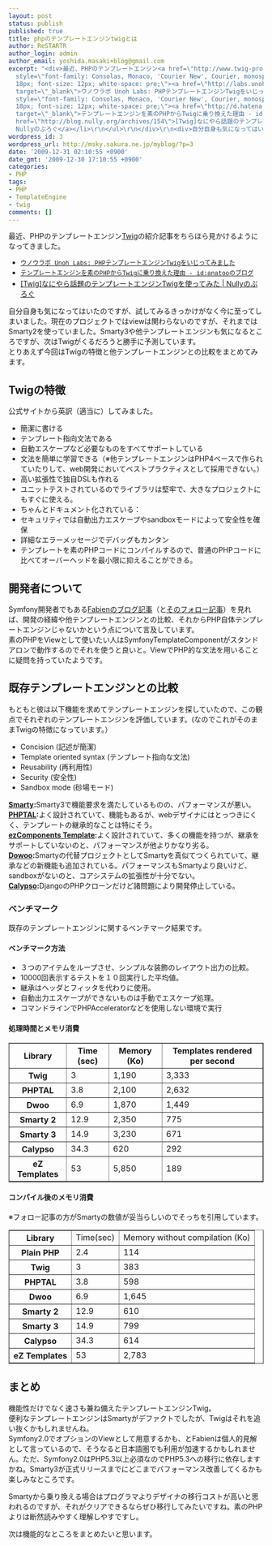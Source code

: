 ```yaml
---
layout: post
status: publish
published: true
title: phpのテンプレートエンジンtwigとは
author: ReSTARTR
author_login: admin
author_email: yoshida.masaki+blog@gmail.com
excerpt: "<div>最近、PHPのテンプレートエンジン<a href=\"http://www.twig-project.org/\" target=\"_blank\">Twig</a>の紹介記事をちらほら見かけるようになってきました。</div>\r\n<div>\r\n<ul>\r\n\t<li><span
  style=\"font-family: Consolas, Monaco, 'Courier New', Courier, monospace; line-height:
  18px; font-size: 12px; white-space: pre;\"><a href=\"http://labs.unoh.net/2009/12/phptwig.html\"
  target=\"_blank\">ウノウラボ Unoh Labs: PHPテンプレートエンジンTwigをいじってみました</a></span></li>\r\n\t<li><span
  style=\"font-family: Consolas, Monaco, 'Courier New', Courier, monospace; line-height:
  18px; font-size: 12px; white-space: pre;\"><a href=\"http://d.hatena.ne.jp/anatoo/20091225/1261749843\"
  target=\"_blank\">テンプレートエンジンを素のPHPからTwigに乗り換えた理由 - id:anatooのブログ</a></span></li>\r\n\t<li><a
  href=\"http://blog.nully.org/archives/154\">[Twig]なにやら話題のテンプレートエンジンTwigを使ってみた |
  Nullyのぶろぐ</a></li>\r\n</ul>\r\n</div>\r\n<div>自分自身も気になってはいたのですが、試してみるきっかけがなく今に至ってしまいました。現在のプロジェクトではviewは関わらないのですが、それまではSmarty2を使っていました。Smarty3や他テンプレートエンジンも気になるところですが、次はTwigがくるだろうと勝手に予測しています。</div>\r\n<div>とりあえず今回はTwigの特徴と他テンプレートエンジンとの比較をまとめてみます。</div>\r\n<div>"
wordpress_id: 3
wordpress_url: http://msky.sakura.ne.jp/myblog/?p=3
date: '2009-12-31 02:10:55 +0900'
date_gmt: '2009-12-30 17:10:55 +0900'
categories:
- PHP
tags:
- PHP
- TemplateEngine
- twig
comments: []
---
```

<div>最近、PHPのテンプレートエンジン<a href="http://www.twig-project.org/" target="_blank">Twig</a>の紹介記事をちらほら見かけるようになってきました。</div>
<div>
<ul>
<li><span style="font-family: Consolas, Monaco, 'Courier New', Courier, monospace; line-height: 18px; font-size: 12px; white-space: pre;"><a href="http://labs.unoh.net/2009/12/phptwig.html" target="_blank">ウノウラボ Unoh Labs: PHPテンプレートエンジンTwigをいじってみました</a></span></li>
<li><span style="font-family: Consolas, Monaco, 'Courier New', Courier, monospace; line-height: 18px; font-size: 12px; white-space: pre;"><a href="http://d.hatena.ne.jp/anatoo/20091225/1261749843" target="_blank">テンプレートエンジンを素のPHPからTwigに乗り換えた理由 - id:anatooのブログ</a></span></li>
<li><a href="http://blog.nully.org/archives/154">[Twig]なにやら話題のテンプレートエンジンTwigを使ってみた | Nullyのぶろぐ</a></li>
</ul>
</div>
<div>自分自身も気になってはいたのですが、試してみるきっかけがなく今に至ってしまいました。現在のプロジェクトではviewは関わらないのですが、それまではSmarty2を使っていました。Smarty3や他テンプレートエンジンも気になるところですが、次はTwigがくるだろうと勝手に予測しています。</div>
<div>とりあえず今回はTwigの特徴と他テンプレートエンジンとの比較をまとめてみます。</div>
<div><a id="more"></a><a id="more-3"></a></div>
<h2>Twigの特徴</h2>
<p>公式サイトから英訳（適当に）してみました。</p>
<div>
<ul>
<li>簡潔に書ける</li>
<li>テンプレート指向文法である</li>
<li>自動エスケープなど必要なものをすべてサポートしている</li>
<li>文法を簡単に学習できる（※他テンプレートエンジンはPHP4ベースで作られていたりして、web開発においてベストプラクティスとして採用できない。）</li>
<li>高い拡張性で独自DSLも作れる</li>
<li>ユニットテストされているのでライブラリは堅牢で、大きなプロジェクトにもすぐに使える。</li>
<li>ちゃんとドキュメント化されている：</li>
<li>セキュリティでは自動出力エスケープやsandboxモードによって安全性を確保</li>
<li>詳細なエラーメッセージでデバッグもカンタン</li>
<li>テンプレートを素のPHPコードにコンパイルするので、普通のPHPコードに比べてオーバーヘッドを最小限に抑えることができる。</li>
</ul>
</div>
<h2>開発者について</h2>
<div>Symfony開発者でもある<a href="http://fabien.potencier.org/article/34/templating-engines-in-php" target="_blank">Fabienのブログ記事</a>（と<a href="http://fabien.potencier.org/article/35/templating-engines-in-php-follow-up" target="_blank">そのフォロー記事</a>）を見れば、開発の経緯や他テンプレートエンジンとの比較、それからPHP自体テンプレートエンジンじゃないかという点について言及しています。</div>
<div>素のPHPをViewとして使いたい人はSymfonyTemplateComponentがスタンドアロンで動作するのでそれを使うと良いと。ViewでPHP的な文法を用いることに疑問を持っていたようです。</div>
<div>
<h2>既存テンプレートエンジンとの比較</h2>
</div>
<div>
<div>もともと彼は以下機能を求めてテンプレートエンジンを探していたので、この観点でそれぞれのテンプレートエンジンを評価しています。(なのでこれがそのままTwigの特徴になっています。）</div>
<div>
<div>
<ul>
<li>Concision (記述が簡潔)</li>
<li>Template oriented syntax (テンプレート指向な文法)</li>
<li>Reusability (再利用性)</li>
<li>Security (安全性)</li>
<li>Sandbox mode (砂場モード)</li>
</ul>
</div>
</div>
</div>
<div>
<div><strong><a href="http://www.smarty.net/" target="_blank">Smarty</a></strong><strong>:<span style="font-weight: normal;">Smarty3で機能要求を満たしているものの、パフォーマンスが悪い。<br />
<strong><a href="http://phptal.org/" target="_blank">PHPTAL</a></strong><strong>:<span style="font-weight: normal;">よく設計されていて、機能もあるが、webデザイナにはとっつきにくく、テンプレートの継承的なことは特にそう。</span></strong></span></strong></div>
<div><strong><span style="font-weight: normal;"><strong><a href="http://www.ezcomponents.org/docs/tutorials/Template" target="_blank">ezComponents Template</a></strong><strong>:<span style="font-weight: normal;">よく設計されていて、多くの機能を持つが、継承をサポートしていないのと、パフォーマンスが他よりかなり劣る。<br />
<strong><a href="http://dwoo.org/" target="_blank">Dowoo</a></strong><strong>:<span style="font-weight: normal;">Smartyの代替プロジェクトとしてSmartyを真似てつくられていて、継承などの新機能も追加されている。パフォーマンスもSmartyより良いけど、sandboxがないのと、コアシステムの拡張性が十分でない。<br />
<strong><a href="http://www.beberlei.de/calypso/" target="_blank">Calyps</a></strong><strong><a href="http://www.beberlei.de/calypso/" target="_blank">o</a></strong><strong>:</strong>DjangoのPHPクローンだけど諸問題により開発停止している。</span></strong></span></strong></span></strong></div>
</div>
<h3>ベンチマーク</h3>
<p>既存のテンプレートエンジンに関するベンチマーク結果です。</p>
<h4>ベンチマーク方法</h4>
<div>
<div id="_mcePaste">
<ul>
<li>３つのアイテムをループさせ、シンプルな装飾のレイアウト出力の比較。</li>
<li>10000回表示するテストを１０回実行した平均値。</li>
<li>継承はヘッダとフィッタを代わりに使用。</li>
<li>自動出力エスケープができないものは手動でエスケープ処理。</li>
<li>コマンドラインでPHPAcceleratorなどを使用しない環境で実行</li>
</ul>
</div>
<h4>処理時間とメモリ消費</h4>
</div>
<div>
<table border="1">
<tbody>
<tr>
<th>Library</th>
<th>Time (sec)</th>
<th>Memory (Ko)</th>
<th>Templates rendered per second</th>
</tr>
<tr>
<th>Twig</th>
<td>3</td>
<td>1,190</td>
<td>3,333</td>
</tr>
<tr>
<th>PHPTAL</th>
<td>3.8</td>
<td>2,100</td>
<td>2,632</td>
</tr>
<tr>
<th>Dwoo</th>
<td>6.9</td>
<td>1,870</td>
<td>1,449</td>
</tr>
<tr>
<th>Smarty 2</th>
<td>12.9</td>
<td>2,350</td>
<td>775</td>
</tr>
<tr>
<th>Smarty 3</th>
<td>14.9</td>
<td>3,230</td>
<td>671</td>
</tr>
<tr>
<th>Calypso</th>
<td>34.3</td>
<td>620</td>
<td>292</td>
</tr>
<tr>
<th>eZ Templates</th>
<td>53</td>
<td>5,850</td>
<td>189</td>
</tr>
</tbody>
</table>
</div>
<h4>コンパイル後のメモリ消費</h4>
<p>※フォロー記事の方がSmartyの数値が妥当らしいのでそっちを引用しています。</p>
<table border="1">
<tbody>
<tr>
<th>Library</th>
<td>Time(sec)</td>
<td>Memory without compilation (Ko)</td>
</tr>
<tr>
<th>Plain PHP</th>
<td>2.4</td>
<td>114</td>
</tr>
<tr>
<th>Twig</th>
<td>3</td>
<td>383</td>
</tr>
<tr>
<th>PHPTAL</th>
<td>3.8</td>
<td>598</td>
</tr>
<tr>
<th>Dwoo</th>
<td>6.9</td>
<td>1,645</td>
</tr>
<tr>
<th>Smarty 2</th>
<td>12.9</td>
<td>610</td>
</tr>
<tr>
<th>Smarty 3</th>
<td>14.9</td>
<td>799</td>
</tr>
<tr>
<th>Calypso</th>
<td>34.3</td>
<td>614</td>
</tr>
<tr>
<th>eZ Templates</th>
<td>53</td>
<td>2,783</td>
</tr>
</tbody>
</table>
<h2>まとめ</h2>
<div>機能性だけでなく速さも兼ね備えたテンプレートエンジンTwig。</div>
<div>便利なテンプレートエンジンはSmartyがデファクトでしたが、Twigはそれを追い抜くかもしれませんね。</div>
<div>Symfony2.0でオプションのViewとして用意するかも、とFabienは個人的見解として言っているので、そうなると日本語圏でも利用が加速するかもしれません。ただ、Symfony2.0はPHP5.3以上必須なのでPHP5.3への移行に依存しますかね。Smarty3が正式リリースまでにどこまでパフォーマンス改善してくるかも楽しみなところです。</div>
<div>
<p>Smartyから乗り換える場合はプログラマよりデザイナの移行コストが高いと思われるのですが、それがクリアできるならぜひ移行してみたいですね。素のPHPよりは断然読みやすく理解しやすですし。</p>
</div>
<p>次は機能的なところをまとめたいと思います。</p>
